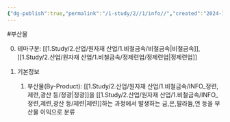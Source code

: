 ```yaml
---
{"dg-publish":true,"permalink":"/1-study/2//1/info//","created":"2024-11-20T21:02:28.624+09:00","updated":"2025-06-26T13:08:15.248+09:00"}
---
```


#부산물 


0. 테마구분: [[1.Study/2.산업/원자재 산업/1.비철금속/비철금속\|비철금속]], [[1.Study/2.산업/원자재 산업/1.비철금속/정제련업/정제련업\|정제련업]]

1. 기본정보
	1. 부산물(By-Product): [[1.Study/2.산업/원자재 산업/1.비철금속/INFO_정련,제련,광산 등/정광\|정광]]을 [[1.Study/2.산업/원자재 산업/1.비철금속/INFO_정련,제련,광산 등/제련\|제련]]하는 과정에서 발생하는 금,은,팔라듐,연 등을 부산물 이익으로 분류